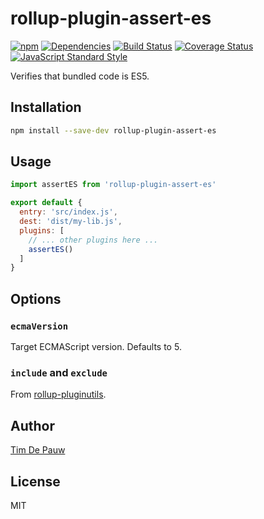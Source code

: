 # rollup-plugin-assert-es

[![npm](https://img.shields.io/npm/v/rollup-plugin-assert-es.svg)](https://www.npmjs.com/package/rollup-plugin-assert-es) [![Dependencies](https://img.shields.io/david/timdp/rollup-plugin-assert-es.svg)](https://david-dm.org/timdp/rollup-plugin-assert-es) [![Build Status](https://img.shields.io/travis/timdp/rollup-plugin-assert-es/master.svg)](https://travis-ci.org/timdp/rollup-plugin-assert-es) [![Coverage Status](https://img.shields.io/coveralls/timdp/rollup-plugin-assert-es/master.svg)](https://coveralls.io/r/timdp/rollup-plugin-assert-es) [![JavaScript Standard Style](https://img.shields.io/badge/code%20style-standard-brightgreen.svg)](https://github.com/feross/standard)

Verifies that bundled code is ES5.

## Installation

```bash
npm install --save-dev rollup-plugin-assert-es
```

## Usage

```js
import assertES from 'rollup-plugin-assert-es'

export default {
  entry: 'src/index.js',
  dest: 'dist/my-lib.js',
  plugins: [
    // ... other plugins here ...
    assertES()
  ]
}
```

## Options

### `ecmaVersion`

Target ECMAScript version. Defaults to 5.

### `include` and `exclude`

From [rollup-pluginutils](https://github.com/rollup/rollup-pluginutils#createfilter).

## Author

[Tim De Pauw](https://tmdpw.eu/)

## License

MIT
